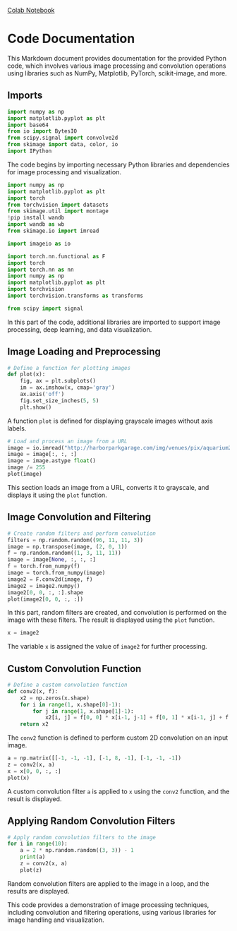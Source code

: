 [Colab Notebook](https://colab.research.google.com/drive/1uEmvfhurlNPLU-RBffxTx9xlf0r3H-j7?usp=sharing)

# Code Documentation

This Markdown document provides documentation for the provided Python code, which involves various image processing and convolution operations using libraries such as NumPy, Matplotlib, PyTorch, scikit-image, and more.

## Imports

```python
import numpy as np
import matplotlib.pyplot as plt
import base64
from io import BytesIO
from scipy.signal import convolve2d
from skimage import data, color, io
import IPython
```

The code begins by importing necessary Python libraries and dependencies for image processing and visualization.

```python
import numpy as np
import matplotlib.pyplot as plt
import torch
from torchvision import datasets
from skimage.util import montage
!pip install wandb
import wandb as wb
from skimage.io import imread

import imageio as io

import torch.nn.functional as F
import torch
import torch.nn as nn
import numpy as np
import matplotlib.pyplot as plt
import torchvision
import torchvision.transforms as transforms

from scipy import signal
```

In this part of the code, additional libraries are imported to support image processing, deep learning, and data visualization.

## Image Loading and Preprocessing

```python
# Define a function for plotting images
def plot(x):
    fig, ax = plt.subplots()
    im = ax.imshow(x, cmap='gray')
    ax.axis('off')
    fig.set_size_inches(5, 5)
    plt.show()
```

A function `plot` is defined for displaying grayscale images without axis labels.

```python
# Load and process an image from a URL
image = io.imread("http://harborparkgarage.com/img/venues/pix/aquarium2.jpg")
image = image[:, :, :]
image = image.astype float()
image /= 255
plot(image)
```

This section loads an image from a URL, converts it to grayscale, and displays it using the `plot` function.

## Image Convolution and Filtering

```python
# Create random filters and perform convolution
filters = np.random.random((96, 11, 11, 3))
image = np.transpose(image, (2, 0, 1))
f = np.random.random((1, 3, 11, 11))
image = image[None, :, :, :]
f = torch.from_numpy(f)
image = torch.from_numpy(image)
image2 = F.conv2d(image, f)
image2 = image2.numpy()
image2[0, 0, :, :].shape
plot(image2[0, 0, :, :])
```

In this part, random filters are created, and convolution is performed on the image with these filters. The result is displayed using the `plot` function.

```python
x = image2
```

The variable `x` is assigned the value of `image2` for further processing.

## Custom Convolution Function

```python
# Define a custom convolution function
def conv2(x, f):
    x2 = np.zeros(x.shape)
    for i in range(1, x.shape[0]-1):
        for j in range(1, x.shape[1]-1):
            x2[i, j] = f[0, 0] * x[i-1, j-1] + f[0, 1] * x[i-1, j] + f[0, 2] * x[i-1, j+1] + f[1, 0] * x[i, j-1] + f[1, 1] * x[i, j] + f[1, 2] * x[i, j+1] + f[2, 0] * x[i+1, j-1] + f[2, 1] * x[i+1, j] + f[2, 2] * x[i+1, j+1]
    return x2
```

The `conv2` function is defined to perform custom 2D convolution on an input image.

```python
a = np.matrix([[-1, -1, -1], [-1, 8, -1], [-1, -1, -1])
z = conv2(x, a)
x = x[0, 0, :, :]
plot(x)
```

A custom convolution filter `a` is applied to `x` using the `conv2` function, and the result is displayed.

## Applying Random Convolution Filters

```python
# Apply random convolution filters to the image
for i in range(10):
    a = 2 * np.random.random((3, 3)) - 1
    print(a)
    z = conv2(x, a)
    plot(z)
```

Random convolution filters are applied to the image in a loop, and the results are displayed.

This code provides a demonstration of image processing techniques, including convolution and filtering operations, using various libraries for image handling and visualization.
